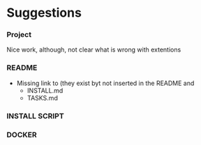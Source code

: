 # Suggestions

### Project
Nice work, although, not clear what is wrong with extentions

### README
- Missing link to (they exist byt not inserted in the README and
  - INSTALL.md
  - TASKS.md

### INSTALL SCRIPT


### DOCKER
